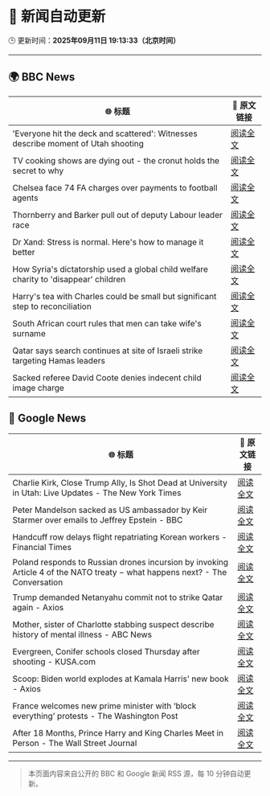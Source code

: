 # 🧠 新闻自动更新

🕒 更新时间：**2025年09月11日 19:13:33（北京时间）**

---

## 🌍 BBC News

| 🌐 标题 | 🔗 原文链接 |
|--------|-------------|
| 'Everyone hit the deck and scattered': Witnesses describe moment of Utah shooting | [阅读全文](https://www.bbc.com/news/articles/c8d7900yl3zo?at_medium=RSS&at_campaign=rss) |
| TV cooking shows are dying out - the cronut holds the secret to why | [阅读全文](https://www.bbc.com/news/articles/c0jq1d63l7lo?at_medium=RSS&at_campaign=rss) |
| Chelsea face 74 FA charges over payments to football agents | [阅读全文](https://www.bbc.com/sport/football/articles/c8643dp5043o?at_medium=RSS&at_campaign=rss) |
| Thornberry and Barker pull out of deputy Labour leader race | [阅读全文](https://www.bbc.com/news/articles/cg7dzejkz4ro?at_medium=RSS&at_campaign=rss) |
| Dr Xand: Stress is normal. Here's how to manage it better | [阅读全文](https://www.bbc.com/news/articles/cg42zq7nqxwo?at_medium=RSS&at_campaign=rss) |
| How Syria's dictatorship used a global child welfare charity to 'disappear' children | [阅读全文](https://www.bbc.com/news/articles/c4g53e4zdjpo?at_medium=RSS&at_campaign=rss) |
| Harry's tea with Charles could be small but significant step to reconciliation | [阅读全文](https://www.bbc.com/news/articles/cly0e0e7p0jo?at_medium=RSS&at_campaign=rss) |
| South African court rules that men can take wife's surname | [阅读全文](https://www.bbc.com/news/articles/cm2z351l6jxo?at_medium=RSS&at_campaign=rss) |
| Qatar says search continues at site of Israeli strike targeting Hamas leaders | [阅读全文](https://www.bbc.com/news/articles/crme74p9gn2o?at_medium=RSS&at_campaign=rss) |
| Sacked referee David Coote denies indecent child image charge | [阅读全文](https://www.bbc.com/news/articles/cdr6y2rzk3no?at_medium=RSS&at_campaign=rss) |

## 📰 Google News

| 🌐 标题 | 🔗 原文链接 |
|--------|-------------|
| Charlie Kirk, Close Trump Ally, Is Shot Dead at University in Utah: Live Updates - The New York Times | [阅读全文](https://news.google.com/rss/articles/CBMic0FVX3lxTFA4bjhmRW5SdFowbzBybXE2VFZfdnBaNS1TOUZwQWNYUVZfeEJxUEFtdEJzOFFDZzVpS1FJOGdDTEZ3Y05WMW1uYlQzMTJLSlpWUDBwQ0UzY255dWpCNDdnN3ZqUHFwcEo5b1JzTGpaQjNYRDQ?oc=5) |
| Peter Mandelson sacked as US ambassador by Keir Starmer over emails to Jeffrey Epstein - BBC | [阅读全文](https://news.google.com/rss/articles/CBMiVEFVX3lxTE1OdmZjZlVFWlAxS2NORERrakdGRVdWNFZKYVVFTG55YVhEazhiSFV2d2F4QVk4dlpFTWx0NTM2bERDRDhnTERXR0REaUFQSEV1ZEpDVA?oc=5) |
| Handcuff row delays flight repatriating Korean workers - Financial Times | [阅读全文](https://news.google.com/rss/articles/CBMicEFVX3lxTE1YczNrTU4yVjhCRXNHQTV5cUtnUUdPU1NVTWN0SGRMM1E4aGhnajRDUzIxTzlMVjRjU0hHVVh6dTMwVHY5V0pGVUVvTElXTDlCeVFVUi1qdjRCR2ZWTFpfX3F2LXc5SnFaSlAzWkN0LU4?oc=5) |
| Poland responds to Russian drones incursion by invoking Article 4 of the NATO treaty − what happens next? - The Conversation | [阅读全文](https://news.google.com/rss/articles/CBMi0wFBVV95cUxQSUNKc2h2eGtNa292TWM3emJzMll2NldNVE9vRHZTdHhDbGlQalBFZUdRQWhrSGhoczhkRGJNcHRGSW1JOE9XS0lpTF9ZQXViQ2pXU0V4eHY3UkgxTEJrWjcxVzdZVnRfTVM2U012RHZtZWh1cWJ0ZmxwcnRxdWJjZlQySVVYTjNUSVVYejhEdTNhSTVCYzMtaHJDS1JIU2ExSWlYXzVqajZCdnVYUUR2ZE4yWDIyRXFlWWJxejV0cWJGT0dHN3ZucURSX0VaQVN4djU0?oc=5) |
| Trump demanded Netanyahu commit not to strike Qatar again - Axios | [阅读全文](https://news.google.com/rss/articles/CBMif0FVX3lxTFBRLTZ1cFdIQjQwSmVNbVNhcTFZNDZaOHg5aHk0d0lOZ2VCVXRjWEhBYUhCQkFoQzF5bHZMUlE0WHRDU0FDMjBpelpLbnJvalRSZkRtbENoSkRjdUlla2pBMUtDekR6bkVTMkx5R09rUTc5cXgwa2FLLTl2alNsX2s?oc=5) |
| Mother, sister of Charlotte stabbing suspect describe history of mental illness - ABC News | [阅读全文](https://news.google.com/rss/articles/CBMirgFBVV95cUxNTkY5WFh6VmVOREI5c2hqS1ZDVWZPamI0c2J5NUIyWDc3S2JfZXlpcEhQWWY1SmtRcVZVNXY2eDJGQ0x2QVp2V3h3bXBuMDJ5b0FpTzlFMXI0REtRaDNCTmQwdVRVQzNCang5V0NTR1NhMHlHMmdQZU1pekI1blp0VjVtcUdDYzdLalZrcnZlMlZsT3VOY0NjVXk1b0ZmOVFIYnlZV25MVFpkblBhUUE?oc=5) |
| Evergreen, Conifer schools closed Thursday after shooting - KUSA.com | [阅读全文](https://news.google.com/rss/articles/CBMivwFBVV95cUxNNnJfN3dWOXJBeGtCSjdBMENUSUVFN0xhM24zcDZpaldNdFR5cXZ2RTZyZTE3cFIzUUZYSlBzNS1fWjdRVmhrRzY2SE16bFBPcndQdDMyVGN1TVlMd3g5VC1TMWhGVjI5X2p0S0Jnb3V1Q21YVWhCZEg2UWlFVDFxSXZ0b2QxZTFZQ2lndmZZek5MTHB0ZU1zQmp1RGpkMXNBcTNfSU9fYkVPUEVKNWFFNUFIOTdxTi02N0FYU3N3QQ?oc=5) |
| Scoop: Biden world explodes at Kamala Harris' new book - Axios | [阅读全文](https://news.google.com/rss/articles/CBMibkFVX3lxTE1NVmdfZXRkMmZxZlozRV9fdlBFUnE2ZzBnZ1BGcUxSUG1mdkdtVGtHRWVmM2VFNEltNy1oSS1VaW9Gc25BbGtBbHVrS0FQN0tHZnhLbVFxa20ySDc3V3NFdV9HX2RuVkptd0dEbi1n?oc=5) |
| France welcomes new prime minister with ‘block everything’ protests - The Washington Post | [阅读全文](https://news.google.com/rss/articles/CBMimwFBVV95cUxNTWlxMXJXS21CRlkwNFd2OTlSbEg5OTFuSUxJOFJZVUVJV2VTTDVpODBaZHNWbWRod00xMnROWjNTNWh5UkZ5WUxERHhNUFdFZmNRZmVxRldQaDdtanNTVFhfclp6a1dKdnFwZnA0YTdxT3dDUl9qcGNVdEtNMjFqelNVV3lQdkNaZUVXN3FzcWtNenhoS1FrVlRvMA?oc=5) |
| After 18 Months, Prince Harry and King Charles Meet in Person - The Wall Street Journal | [阅读全文](https://news.google.com/rss/articles/CBMinwFBVV95cUxNYXl3bE8wMzZ0UVZjNU94d0h6dnV0LVc4aTh4N2tmNllaTVJ1VWp4QU1UaGZhSzJRQjV4YzNLSm1DNnFrV1VzUDgyWkF0NUs0SWtCeVcxS083ZjZfRXlIT3loZktRV1JuR0F4SzRRYXN5ekJlc215WEg1NHlfRWFIdEc4NzdlZDlXNzJDOEhsZGh6dEcxSHBxTHRXbmRMR0k?oc=5) |

---
> 本页面内容来自公开的 BBC 和 Google 新闻 RSS 源，每 10 分钟自动更新。